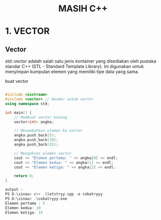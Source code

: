 <div align = "center">
  <h1> MASIH C++ </h1>
</div>

# 1. VECTOR

## Vector

std::vector adalah salah satu jenis kontainer yang disediakan oleh pustaka standar C++ (STL - Standard Template Library). Ini digunakan untuk menyimpan kumpulan elemen yang memiliki tipe data yang sama.

buat vector 

```cpp

#include <iostream>
#include <vector> // Header untuk vector
using namespace std;

int main() {
    // Membuat vector kosong
    vector<int> angka;

    // Menambahkan elemen ke vector
    angka.push_back(5);
    angka.push_back(10);
    angka.push_back(15);

    // Mengakses elemen vector
    cout << "Elemen pertama: " << angka[0] << endl;
    cout << "Elemen kedua: " << angka[1] << endl;
    cout << "Elemen ketiga: " << angka[2] << endl;

    return 0;
}

output : 
PS D:\sinau> c++ .\letstryy.cpp -o cobatryyy
PS D:\sinau> .\cobatryyy.exe
Elemen pertama : 5
Elemen kedua: 10
Elemen ketiga: 15


```

## 
